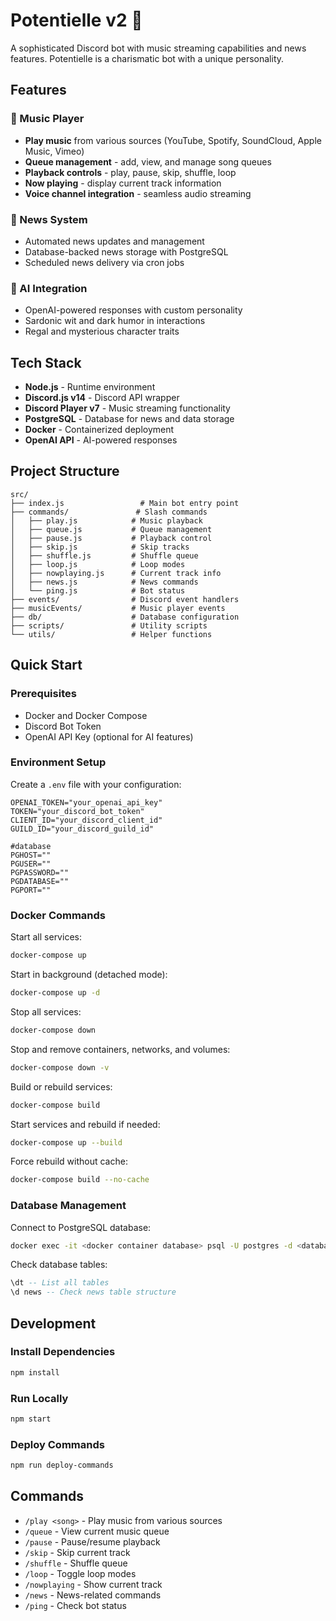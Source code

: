 # Potentielle v2 🎵

A sophisticated Discord bot with music streaming capabilities and news features. Potentielle is a charismatic bot with a unique personality.

## Features

### 🎵 Music Player

- **Play music** from various sources (YouTube, Spotify, SoundCloud, Apple Music, Vimeo)
- **Queue management** - add, view, and manage song queues
- **Playback controls** - play, pause, skip, shuffle, loop
- **Now playing** - display current track information
- **Voice channel integration** - seamless audio streaming

### 📰 News System

- Automated news updates and management
- Database-backed news storage with PostgreSQL
- Scheduled news delivery via cron jobs

### 🤖 AI Integration

- OpenAI-powered responses with custom personality
- Sardonic wit and dark humor in interactions
- Regal and mysterious character traits

## Tech Stack

- **Node.js** - Runtime environment
- **Discord.js v14** - Discord API wrapper
- **Discord Player v7** - Music streaming functionality
- **PostgreSQL** - Database for news and data storage
- **Docker** - Containerized deployment
- **OpenAI API** - AI-powered responses

## Project Structure

```
src/
├── index.js                 # Main bot entry point
├── commands/               # Slash commands
│   ├── play.js            # Music playback
│   ├── queue.js           # Queue management
│   ├── pause.js           # Playback control
│   ├── skip.js            # Skip tracks
│   ├── shuffle.js         # Shuffle queue
│   ├── loop.js            # Loop modes
│   ├── nowplaying.js      # Current track info
│   ├── news.js            # News commands
│   └── ping.js            # Bot status
├── events/                # Discord event handlers
├── musicEvents/           # Music player events
├── db/                    # Database configuration
├── scripts/               # Utility scripts
└── utils/                 # Helper functions
```

## Quick Start

### Prerequisites

- Docker and Docker Compose
- Discord Bot Token
- OpenAI API Key (optional for AI features)

### Environment Setup

Create a `.env` file with your configuration:

```env
OPENAI_TOKEN="your_openai_api_key"
TOKEN="your_discord_bot_token"
CLIENT_ID="your_discord_client_id"
GUILD_ID="your_discord_guild_id"

#database
PGHOST=""
PGUSER=""
PGPASSWORD=""
PGDATABASE=""
PGPORT=""
```

### Docker Commands

Start all services:

```bash
docker-compose up
```

Start in background (detached mode):

```bash
docker-compose up -d
```

Stop all services:

```bash
docker-compose down
```

Stop and remove containers, networks, and volumes:

```bash
docker-compose down -v
```

Build or rebuild services:

```bash
docker-compose build
```

Start services and rebuild if needed:

```bash
docker-compose up --build
```

Force rebuild without cache:

```bash
docker-compose build --no-cache
```

### Database Management

Connect to PostgreSQL database:

```bash
docker exec -it <docker container database> psql -U postgres -d <database_name>
```

Check database tables:

```sql
\dt -- List all tables
\d news -- Check news table structure
```

## Development

### Install Dependencies

```bash
npm install
```

### Run Locally

```bash
npm start
```

### Deploy Commands

```bash
npm run deploy-commands
```

## Commands

- `/play <song>` - Play music from various sources
- `/queue` - View current music queue
- `/pause` - Pause/resume playback
- `/skip` - Skip current track
- `/shuffle` - Shuffle queue
- `/loop` - Toggle loop modes
- `/nowplaying` - Show current track
- `/news` - News-related commands
- `/ping` - Check bot status
